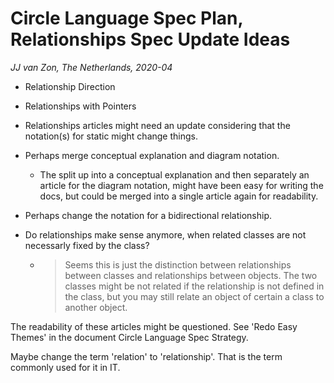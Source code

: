 Circle Language Spec Plan, Relationships Spec Update Ideas
======================================================
*JJ van Zon, The Netherlands, 2020-04*

- Relationship Direction
- Relationships with Pointers

- Relationships articles might need an update considering that the notation(s) for static might change things.
- Perhaps merge conceptual explanation and diagram notation.
	- The split up into a conceptual explanation and then separately an article for the diagram notation, might have been easy for writing the docs, but could be merged into a single article again for readability.
- Perhaps change the notation for a bidirectional relationship.
- Do relationships make sense anymore, when related classes are not necessarly fixed by the class?
	- > Seems this is just the distinction between relationships between classes and relationships between objects. The two classes might be not related if the relationship is not defined in the class, but you may still relate an object of certain a class to another object.

The readability of these articles might be questioned. See 'Redo Easy Themes' in the document Circle Language Spec Strategy.

Maybe change the term 'relation' to 'relationship'. That is the term commonly used for it in IT.